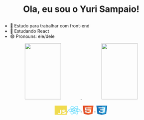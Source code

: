 <h1 align = center>
  
  <p>Ola, eu sou o Yuri Sampaio!</p>
  
</h1>

- 🔭 Estudo para trabalhar com front-end
- 🌱 Estudando React
- 😄 Pronouns: ele/dele

<div style="display: inline_block" align="center">
  <a href="https://github.com/YuriSamp">
  <img height="180em" width="48%" src="https://github-readme-stats.vercel.app/api?username=YuriSamp&show_icons=true&theme=radical&include_all_commits=true&count_private=true&border_radius=30"/>
  <img height="180em" width="48%"  src="https://github-readme-stats.vercel.app/api/top-langs/?username=YuriSamp&layout=compact&langs_count=7&theme=radical&border_radius=30"/>
</div>
<div style="display: inline_block" align=center><br>
  <img align="center" alt="Js" height="30" width="40" src="https://raw.githubusercontent.com/devicons/devicon/master/icons/javascript/javascript-plain.svg">
  <img align="center" alt="React" height="30" width="40" src="https://raw.githubusercontent.com/devicons/devicon/master/icons/react/react-original.svg">
  <img align="center" alt="HTML" height="30" width="40" src="https://raw.githubusercontent.com/devicons/devicon/master/icons/html5/html5-original.svg">
  <img align="center" alt="CSS" height="30" width="40" src="https://raw.githubusercontent.com/devicons/devicon/master/icons/css3/css3-original.svg">
</div>

